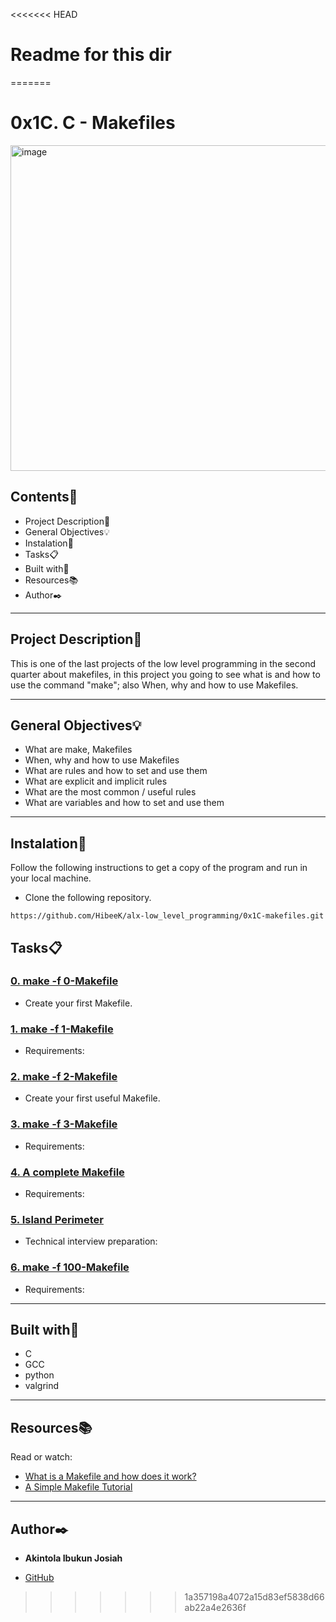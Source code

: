 <<<<<<< HEAD
# Readme for this dir
=======
# 0x1C. C - Makefiles

<img  width="521"  alt="image"  src="https://s3.amazonaws.com/intranet-projects-files/holbertonschool-low_level_programming/273/giphy-2.gif">

## Contents:open_file_folder:

- Project Description:newspaper:
- General Objectives:bulb:
- Instalation:wrench:
- Tasks:clipboard:
- Built with:hammer:
- Resources:books:
- Author:black_nib:

---

## Project Description:newspaper:

This is one of the last projects of the low level programming in the second quarter about makefiles, in this project you going to see what is and how to use the command "make"; also When, why and how to use Makefiles.

---

## General Objectives:bulb:

* What are make, Makefiles
* When, why and how to use Makefiles
* What are rules and how to set and use them
* What are explicit and implicit rules
* What are the most common / useful rules
* What are variables and how to set and use them

---

## Instalation:wrench:

Follow the following instructions to get a copy of the program and run in your local machine.

* Clone the following repository.
```
https://github.com/HibeeK/alx-low_level_programming/0x1C-makefiles.git
```

## Tasks:clipboard:

### [0. make -f 0-Makefile](./0-Makefile)
* Create your first Makefile.


### [1. make -f 1-Makefile](./1-Makefile)
* Requirements:


### [2. make -f 2-Makefile](./2-Makefile)
* Create your first useful Makefile.


### [3. make -f 3-Makefile](./3-Makefile)
* Requirements:


### [4. A complete Makefile](./4-Makefile)
* Requirements:


### [5. Island Perimeter](./5-island_perimeter.py)
* Technical interview preparation: 


### [6. make -f 100-Makefile](./100-Makefile)
* Requirements:

---

## Built with:hammer:

- C
- GCC
- python
- valgrind

---

## Resources:books:

Read or watch:
* [What is a Makefile and how does it work?](https://opensource.com/article/18/8/what-how-makefile)
* [A Simple Makefile Tutorial](https://www.cs.colby.edu/maxwell/courses/tutorials/maketutor/)

---

## Author:black_nib:

* **Akintola Ibukun Josiah**
 - [GitHub](https://github.com/HibeeK)
>>>>>>> 1a357198a4072a15d83ef5838d66ab22a4e2636f

